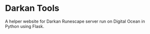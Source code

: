 <h1>Darkan Tools</h1>
A helper website for Darkan Runescape server run on Digital Ocean in Python using Flask.
